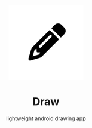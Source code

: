 <div align="center">
    <img  width="200px" style="border-radious: 8px" src="app/src/main/assets/draw.png"> 
    <h1> Draw </h1>
    <p>lightweight android drawing app</p>
</div>